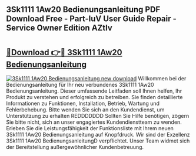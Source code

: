 ## 3Sk1111 1Aw20 Bedienungsanleitung PDF Download Free - Part-luV User Guide Repair - Service Owner Edition AZtIv

# <h2><a href="http://df3v67j.blite.top/?on=3Sk1111+1Aw20+Bedienungsanleitung">🔗Download 👉🔴 3Sk1111 1Aw20 Bedienungsanleitung</a></h2>

[![3Sk1111 1Aw20 Bedienungsanleitung new download](https://i.imgur.com/lujVjoI.png)](http://df3v67j.blite.top/?on=3Sk1111+1Aw20+Bedienungsanleitung)
Willkommen bei der Bedienungsanleitung für Ihr neu verbundenes 3Sk1111 1Aw20 Bedienungsanleitung. Dieser umfassende Leitfaden soll Ihnen helfen, Ihr Produkt zu verstehen und erfolgreich zu betreiben. Sie finden detaillierte Informationen zu Funktionen, Installation, Betrieb, Wartung und Fehlerbehebung. Bitte wenden Sie sich an den Kundendienst, um Unterstützung zu erhalten REDDDDDDD Sollten Sie Hilfe benötigen, zögern Sie bitte nicht, sich an unser engagiertes Kundendienstteam zu wenden. Erleben Sie die Leistungsfähigkeit der Funktionsliste mit Ihrem neuen 3Sk1111 1Aw20 Bedienungsanleitung auf Knopfdruck. Wir sind der Exzellenz 3Sk1111 1Aw20 BedienungsanleitungD verpflichtet. Unser Team widmet sich der Bereitstellung außergewöhnlicher Kundenbetreuung.
